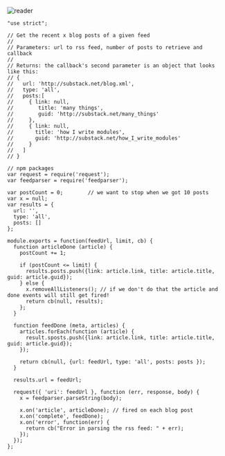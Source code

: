 ![reader](http://farm9.staticflickr.com/8513/8555878381_c8010d5ef0_o.jpg)

    "use strict";

    // Get the recent x blog posts of a given feed
    //
    // Parameters: url to rss feed, number of posts to retrieve and callback
    //
    // Returns: the callback's second parameter is an object that looks like this:
    // { 
    //   url: 'http://substack.net/blog.xml',
    //   type: 'all',
    //   posts:[ 
    //     { link: null,
    //        title: 'many things',
    //        guid: 'http://substack.net/many_things' 
    //     },
    //     { link: null,
    //       title: 'how I write modules',
    //       guid: 'http://substack.net/how_I_write_modules' 
    //     }
    //   ]
    // }

    // npm packages
    var request = require('request');
    var feedparser = require('feedparser');

    var postCount = 0;        // we want to stop when we got 10 posts
    var x = null;
    var results = {
      url: '',
      type: 'all',
      posts: []
    };

    module.exports = function(feedUrl, limit, cb) {
      function articleDone (article) {
        postCount += 1;

        if (postCount <= limit) {
          results.posts.push({link: article.link, title: article.title, guid: article.guid});
        } else {
          x.removeAllListeners(); // if we don't do that the article and done events will still get fired!
          return cb(null, results);
        };
      }

      function feedDone (meta, articles) {
        articles.forEach(function (article) {
          result.sposts.push({link: article.link, title: article.title, guid: article.guid});
        });

        return cb(null, {url: feedUrl, type: 'all', posts: posts });
      }

      results.url = feedUrl;

      request({ 'uri': feedUrl }, function (err, response, body) {
        x = feedparser.parseString(body);

        x.on('article', articleDone); // fired on each blog post
        x.on('complete', feedDone);
        x.on('error', function(err) {
          return cb("Error in parsing the rss feed: " + err);
        });
      });
    };

